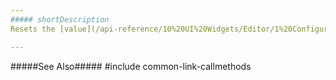 ```yaml
---
##### shortDescription
Resets the [value](/api-reference/10%20UI%20Widgets/Editor/1%20Configuration/value.md '{basewidgetpath}/Configuration/#value') option to the default value.

---
```

#####See Also#####
#include common-link-callmethods